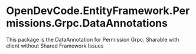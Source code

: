 # OpenDevCode.EntityFramework.Permissions.Grpc.DataAnnotations
This package is the DataAnnotation for Permission Grpc. Sharable with client without Shared Framework Issues
